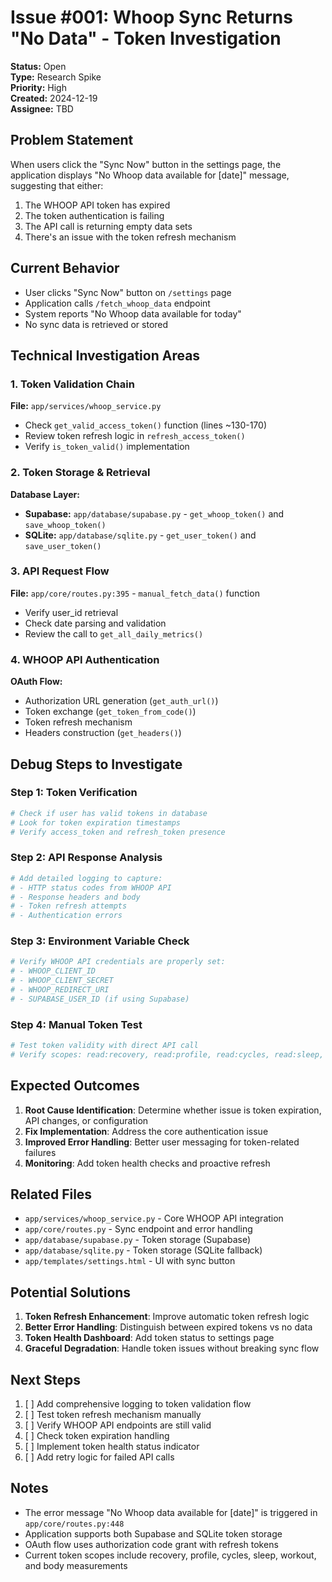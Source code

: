 # Issue #001: Whoop Sync Returns "No Data" - Token Investigation

**Status:** Open  
**Type:** Research Spike  
**Priority:** High  
**Created:** 2024-12-19  
**Assignee:** TBD  

## Problem Statement

When users click the "Sync Now" button in the settings page, the application displays "No Whoop data available for [date]" message, suggesting that either:
1. The WHOOP API token has expired
2. The token authentication is failing
3. The API call is returning empty data sets
4. There's an issue with the token refresh mechanism

## Current Behavior

- User clicks "Sync Now" button on `/settings` page
- Application calls `/fetch_whoop_data` endpoint
- System reports "No Whoop data available for today"
- No sync data is retrieved or stored

## Technical Investigation Areas

### 1. Token Validation Chain
**File:** `app/services/whoop_service.py`
- Check `get_valid_access_token()` function (lines ~130-170)
- Review token refresh logic in `refresh_access_token()` 
- Verify `is_token_valid()` implementation

### 2. Token Storage & Retrieval
**Database Layer:**
- **Supabase:** `app/database/supabase.py` - `get_whoop_token()` and `save_whoop_token()`
- **SQLite:** `app/database/sqlite.py` - `get_user_token()` and `save_user_token()`

### 3. API Request Flow
**File:** `app/core/routes.py:395` - `manual_fetch_data()` function
- Verify user_id retrieval
- Check date parsing and validation
- Review the call to `get_all_daily_metrics()`

### 4. WHOOP API Authentication
**OAuth Flow:**
- Authorization URL generation (`get_auth_url()`)
- Token exchange (`get_token_from_code()`)
- Token refresh mechanism
- Headers construction (`get_headers()`)

## Debug Steps to Investigate

### Step 1: Token Verification
```bash
# Check if user has valid tokens in database
# Look for token expiration timestamps
# Verify access_token and refresh_token presence
```

### Step 2: API Response Analysis
```bash
# Add detailed logging to capture:
# - HTTP status codes from WHOOP API
# - Response headers and body
# - Token refresh attempts
# - Authentication errors
```

### Step 3: Environment Variable Check
```bash
# Verify WHOOP API credentials are properly set:
# - WHOOP_CLIENT_ID
# - WHOOP_CLIENT_SECRET  
# - WHOOP_REDIRECT_URI
# - SUPABASE_USER_ID (if using Supabase)
```

### Step 4: Manual Token Test
```bash
# Test token validity with direct API call
# Verify scopes: read:recovery, read:profile, read:cycles, read:sleep, read:workout, read:body_measurement
```

## Expected Outcomes

1. **Root Cause Identification**: Determine whether issue is token expiration, API changes, or configuration
2. **Fix Implementation**: Address the core authentication issue
3. **Improved Error Handling**: Better user messaging for token-related failures
4. **Monitoring**: Add token health checks and proactive refresh

## Related Files

- `app/services/whoop_service.py` - Core WHOOP API integration
- `app/core/routes.py` - Sync endpoint and error handling
- `app/database/supabase.py` - Token storage (Supabase)
- `app/database/sqlite.py` - Token storage (SQLite fallback)
- `app/templates/settings.html` - UI with sync button

## Potential Solutions

1. **Token Refresh Enhancement**: Improve automatic token refresh logic
2. **Better Error Handling**: Distinguish between expired tokens vs no data
3. **Token Health Dashboard**: Add token status to settings page
4. **Graceful Degradation**: Handle token issues without breaking sync flow

## Next Steps

1. [ ] Add comprehensive logging to token validation flow
2. [ ] Test token refresh mechanism manually
3. [ ] Verify WHOOP API endpoints are still valid
4. [ ] Check token expiration handling
5. [ ] Implement token health status indicator
6. [ ] Add retry logic for failed API calls

## Notes

- The error message "No Whoop data available for [date]" is triggered in `app/core/routes.py:448`
- Application supports both Supabase and SQLite token storage
- OAuth flow uses authorization code grant with refresh tokens
- Current token scopes include recovery, profile, cycles, sleep, workout, and body measurements 